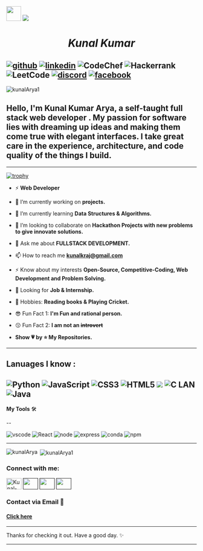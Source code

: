 <img src="https://github.com/TheDudeThatCode/TheDudeThatCode/blob/master/Assets/Hi.gif" width="39px">

<img src="https://github.com/Ayush7614/Ayush7614/raw/main/Hello.gif">  

<h1 align="center"><i>Kunal Kumar</i></h1>

[![github](https://img.shields.io/badge/GitHub-100000?style=for-the-badge&logo=github&logoColor=white )][4] [![linkedin](https://img.shields.io/badge/LinkedIn-0077B5?style=for-the-badge&logo=linkedin&logoColor=white)][1]
 ![CodeChef](https://img.shields.io/badge/CodeChef-%23964B00.svg?style=for-the-badge&logo=CodeChef&logoColor=white) ![Hackerrank](https://img.shields.io/badge/-Hackerrank-2EC866?style=for-the-badge&logo=HackerRank&logoColor=white) ![LeetCode](https://img.shields.io/badge/LeetCode-000000?style=for-the-badge&logo=LeetCode&logoColor=#d16c06)
 [![discord](https://img.shields.io/badge/Discord-5865F2?style=for-the-badge&logo=discord&logoColor=white)][2] 
  [![facebook](https://img.shields.io/badge/Facebook-1877F2?style=for-the-badge&logo=facebook&logoColor=white)][3]
---
<p align="left"> <img src="https://komarev.com/ghpvc/?username=kunalArya1&label=Profile%20views&color=0e75b6&style=flat" alt="kunalArya1" /> </p>

## Hello, I'm Kunal Kumar Arya, a self-taught full stack web developer . My passion for software lies with dreaming up ideas and making them come true with elegant interfaces. I take great care in the experience, architecture, and code quality of the things I build.

---
[![trophy](https://github-profile-trophy.vercel.app/?username=kunalArya1
)](https://github.com/ryo-ma/github-profile-trophy)

- ⚡ **Web Developer**

- 🔭 I’m currently working on  **projects.**

- 🌱 I’m currently learning **Data Structures & Algorithms.**

- 👯 I’m looking to collaborate on **Hackathon Projects with new problems to give innovate solutions.**

- 💬 Ask me about **FULLSTACK DEVELOPMENT.**

- 📫 How to reach me **kunalkraj@gmail.com**

- ⚡ Know about my interests **Open-Source, Competitive-Coding, Web Development and Problem Solving.**

- 👀 Looking for **Job & Internship.**
- 🚀 Hobbies: **Reading books & Playing Cricket.**

- 😎 Fun Fact 1: **I'm Fun and rational person.**

- 😗 Fun Fact 2: **I am not an ~~introvert~~**

- **Show 💗 by ⭐ My Repositories.**

---

**Lanuages I know :**<br/>
--

![Python](https://img.shields.io/badge/Python-FFD43B?style=for-the-badge&logo=python&logoColor=blue
) ![JavaScript](https://img.shields.io/badge/JavaScript-323330?style=for-the-badge&logo=javascript&logoColor=F7DF1E) ![CSS3](https://img.shields.io/badge/CSS3-1572B6?style=for-the-badge&logo=css3&logoColor=white) ![HTML5](https://img.shields.io/badge/HTML5-E34F26?style=for-the-badge&logo=html5&logoColor=white) ![](https://img.shields.io/badge/C%2B%2B-00599C?style=for-the-badge&logo=c%2B%2B&logoColor=white) ![C LAN](https://img.shields.io/badge/C-00599C?style=for-the-badge&logo=c&logoColor=white
)
![Java](https://img.shields.io/badge/java-%23ED8B00.svg?style=for-the-badge&logo=java&logoColor=white)
---

**My Tools** 🛠 <br/>

--

![vscode](https://img.shields.io/badge/Visual_Studio_Code-0078D4?style=for-the-badge&logo=visual%20studio%20code&logoColor=white) ![React](https://img.shields.io/badge/React-20232A?style=for-the-badge&logo=react&logoColor=61DAFB) ![node](https://img.shields.io/badge/Node.js-339933?style=for-the-badge&logo=nodedotjs&logoColor=white)
![express](https://img.shields.io/badge/Express.js-000000?style=for-the-badge&logo=express&logoColor=white) ![conda](https://img.shields.io/badge/conda-342B029.svg?&style=for-the-badge&logo=anaconda&logoColor=white)    ![npm](https://img.shields.io/badge/npm-CB3837?style=for-the-badge&logo=npm&logoColor=white)

---
<p><img align="left" src="https://github-readme-stats.vercel.app/api/top-langs?username=kunalArya1&show_icons=true&locale=en&layout=compact" alt="kunalArya" /></p>

<p>&nbsp;<img align="center" src="https://github-readme-stats.vercel.app/api?username=kunalArya1&show_icons=true&locale=en" alt="kunalArya1" /></p>



<h3 align="left">Connect with me:</h3>
<p align="left">
<a href="https://www.linkedin.com/in/kunal-kumar-arya/" target="blank"><img align="center" src="https://raw.githubusercontent.com/rahuldkjain/github-profile-readme-generator/master/src/images/icons/Social/linked-in-alt.svg" alt="Kunal-Arya" height="30" width="40" /></a>
<a href="" target="blank"><img align="center" src="https://cdn.jsdelivr.net/npm/simple-icons@3.1.0/icons/codechef.svg" alt="" height="30" width="40" /></a>
<a href="" target="blank"><img align="center" src="https://raw.githubusercontent.com/rahuldkjain/github-profile-readme-generator/master/src/images/icons/Social/hackerrank.svg" alt="" height="30" width="40" /></a>
<a href="" target="blank"><img align="center" src="https://raw.githubusercontent.com/rahuldkjain/github-profile-readme-generator/master/src/images/icons/Social/geeks-for-geeks.svg" alt="" height="30" width="40" /></a>
</p>




### Contact via Email 📧 <br/>
#### [Click here](mailto:kunalkrraj@gmail.com)

---

Thanks for checking it out. Have a good day. ✨

---


[1]: https://www.linkedin.com/in/kunal-kumar-arya/
[2]: https://discord.com/invite/zVr7NFd3
[3]: https://www.facebook.com/KunalKrArya/
[4]: https://github.com/kunalArya1

